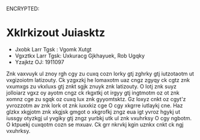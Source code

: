 ENCRYPTED:
# Xklrkizout Juiasktz

* Jxobk Larr Tgsk  : Vgomk Xutgt
* Vgxztkx Larr Tgsk: Uxkuracg Gjkhayuek, Rob Ugqky
* Yzajktz OJ: 1911097

Znk vaxvuyk ul znoy rgh cgy zu cuxq cozn lorky gtj zghrky gtj iutzotaotm ut vxgizoiotm latizouty. Ck yzgxzkj he lomaxotm
uaz cngz zgyqy ck cgtz znk vxumxgs zu vkxluxs gtj znkt sgjk znuyk znk latizouty. O lotj znk suyz jolloiarz vgxz oy ayotm
cngz ck rkgxtkj ot irgyy gtj ingtmotm oz ot znk xomnz cge zu sgqk oz cuxq lux znk gyyomtsktz. Gz loxyz cnkt oz cgyt'z
yvrozzotm av znk lork ot znk iuxxkiz cge O cgy xkgrre iutlaykj cne. Haz glzkx xkgjotm znk xkgjsk gmgot o xkgrofkj zngz 
eua igt yvroz hgykj ut iussgy otyzkgj ul yvgiky gtj zngz yurbkj utk ul znk vxuhrksy O cgy ngbotm. O ktpuekj cuxqotm cozn 
se mxuav. Ck grr nkrvkj kgin uznkx cnkt ck ngj vxuhrksy.



